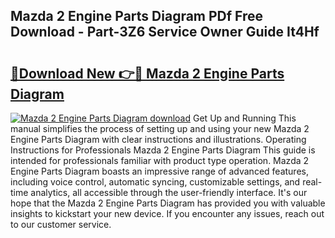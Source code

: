 ## Mazda 2 Engine Parts Diagram PDf Free Download - Part-3Z6 Service Owner Guide It4Hf

# <h2><a href="http://dfttuh.blite.top/?on=Mazda+2+Engine+Parts+Diagram">🔗Download New 👉🔴 Mazda 2 Engine Parts Diagram</a></h2>

[![Mazda 2 Engine Parts Diagram download](https://i.imgur.com/lujVjoI.png)](http://dfttuh.blite.top/?on=Mazda+2+Engine+Parts+Diagram)
Get Up and Running This manual simplifies the process of setting up and using your new Mazda 2 Engine Parts Diagram with clear instructions and illustrations. Operating Instructions for Professionals Mazda 2 Engine Parts Diagram This guide is intended for professionals familiar with product type operation. Mazda 2 Engine Parts Diagram boasts an impressive range of advanced features, including voice control, automatic syncing, customizable settings, and real-time analytics, all accessible through the user-friendly interface. It's our hope that the Mazda 2 Engine Parts Diagram has provided you with valuable insights to kickstart your new device. If you encounter any issues, reach out to our customer service.
